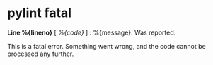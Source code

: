 # pylint fatal

**Line %{lineno}** [ _%{code}_ ]  :  %{message}.
 Was reported.

This is a fatal error.
Something went wrong, and the code cannot be processed any further.

